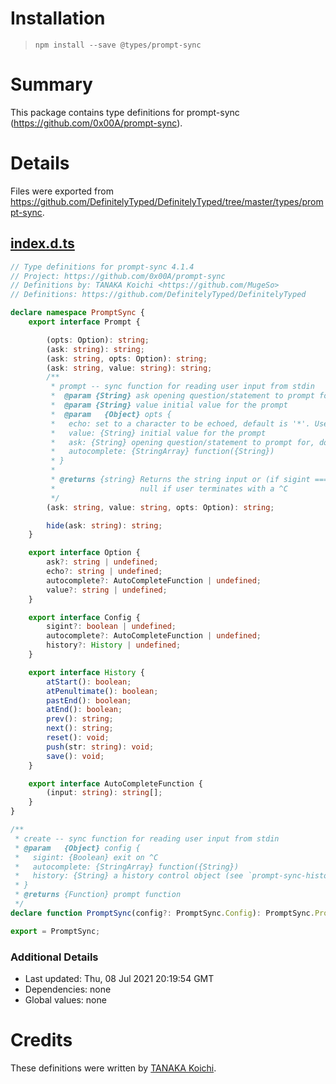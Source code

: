 # Installation
> `npm install --save @types/prompt-sync`

# Summary
This package contains type definitions for prompt-sync (https://github.com/0x00A/prompt-sync).

# Details
Files were exported from https://github.com/DefinitelyTyped/DefinitelyTyped/tree/master/types/prompt-sync.
## [index.d.ts](https://github.com/DefinitelyTyped/DefinitelyTyped/tree/master/types/prompt-sync/index.d.ts)
````ts
// Type definitions for prompt-sync 4.1.4
// Project: https://github.com/0x00A/prompt-sync
// Definitions by: TANAKA Koichi <https://github.com/MugeSo>
// Definitions: https://github.com/DefinitelyTyped/DefinitelyTyped

declare namespace PromptSync {
    export interface Prompt {

        (opts: Option): string;
        (ask: string): string;
        (ask: string, opts: Option): string;
        (ask: string, value: string): string;
        /**
         * prompt -- sync function for reading user input from stdin
         *  @param {String} ask opening question/statement to prompt for
         *  @param {String} value initial value for the prompt
         *  @param   {Object} opts {
         *   echo: set to a character to be echoed, default is '*'. Use '' for no echo
         *   value: {String} initial value for the prompt
         *   ask: {String} opening question/statement to prompt for, does not override ask param
         *   autocomplete: {StringArray} function({String})
         * }
         *
         * @returns {string} Returns the string input or (if sigint === false)
         *                   null if user terminates with a ^C
         */
        (ask: string, value: string, opts: Option): string;

        hide(ask: string): string;
    }

    export interface Option {
        ask?: string | undefined;
        echo?: string | undefined;
        autocomplete?: AutoCompleteFunction | undefined;
        value?: string | undefined;
    }

    export interface Config {
        sigint?: boolean | undefined;
        autocomplete?: AutoCompleteFunction | undefined;
        history?: History | undefined;
    }

    export interface History {
        atStart(): boolean;
        atPenultimate(): boolean;
        pastEnd(): boolean;
        atEnd(): boolean;
        prev(): string;
        next(): string;
        reset(): void;
        push(str: string): void;
        save(): void;
    }

    export interface AutoCompleteFunction {
        (input: string): string[];
    }
}

/**
 * create -- sync function for reading user input from stdin
 * @param   {Object} config {
 *   sigint: {Boolean} exit on ^C
 *   autocomplete: {StringArray} function({String})
 *   history: {String} a history control object (see `prompt-sync-history`)
 * }
 * @returns {Function} prompt function
 */
declare function PromptSync(config?: PromptSync.Config): PromptSync.Prompt;

export = PromptSync;

````

### Additional Details
 * Last updated: Thu, 08 Jul 2021 20:19:54 GMT
 * Dependencies: none
 * Global values: none

# Credits
These definitions were written by [TANAKA Koichi](https://github.com/MugeSo).
